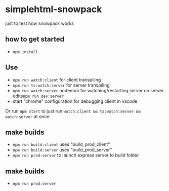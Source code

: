 # simplehtml-snowpack
just to test how snowpack works



## how to get started

* `npm install`

## Use

* `npm run watch:client` for client transpiling
* `npm run ts:watch:server`  for server transpiling
* `npm run watch:server` nodemon for watching/restarting server on server edits`npm run dev:server`
* start "chrome" configuration for debugging client in vscode

Or run `npm start` to just run `watch:client && ts:watch:server && watch:server` at once

## make builds 

* `npm run build:client` uses "build_prod_client"
* `npm run build:server` uses "build_prod_server"
* `npm run prod:server` to launch express server to build folder

## make builds 
* `npm run prod:server`

